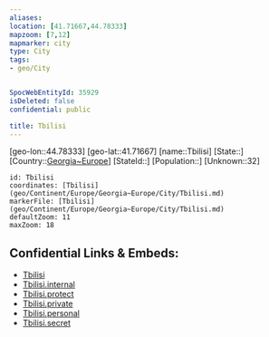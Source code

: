 ```yaml
---
aliases: 
location: [41.71667,44.78333]
mapzoom: [7,12] 
mapmarker: city 
type: City
tags:
- geo/City


SpocWebEntityId: 35929
isDeleted: false
confidential: public

title: Tbilisi
---
```

[geo-lon::44.78333]
[geo-lat::41.71667]
[name::Tbilisi]
[State::]
[Country::[Georgia~Europe](geo/Continent/Europe/Georgia~Europe.md)]
[StateId::]
[Population::]
[Unknown::32]


```leaflet
id: Tbilisi
coordinates: [Tbilisi](geo/Continent/Europe/Georgia~Europe/City/Tbilisi.md)
markerFile: [Tbilisi](geo/Continent/Europe/Georgia~Europe/City/Tbilisi.md)
defaultZoom: 11 
maxZoom: 18
```


## Confidential Links & Embeds: 
- [Tbilisi](../../../../../../_public/geo/Continent/Europe/Georgia~Europe/City/Tbilisi.md) 
- [Tbilisi.internal](../../../../../../_internal/geo/Continent/Europe/Georgia~Europe/City/Tbilisi.internal.md) 
- [Tbilisi.protect](../../../../../../_protect/geo/Continent/Europe/Georgia~Europe/City/Tbilisi.protect.md) 
- [Tbilisi.private](../../../../../../_private/geo/Continent/Europe/Georgia~Europe/City/Tbilisi.private.md) 
- [Tbilisi.personal](../../../../../../_personal/geo/Continent/Europe/Georgia~Europe/City/Tbilisi.personal.md) 
- [Tbilisi.secret](../../../../../../_secret/geo/Continent/Europe/Georgia~Europe/City/Tbilisi.secret.md) 
